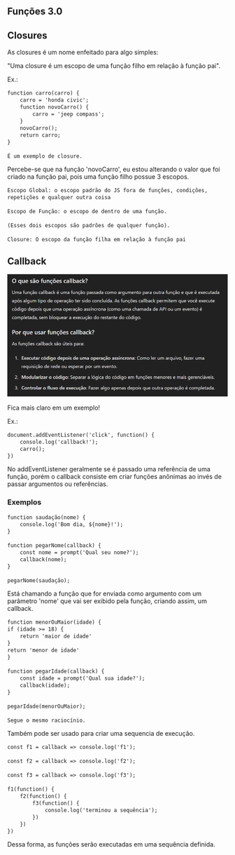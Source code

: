 ## Funções 3.0

## Closures

As closures é um nome enfeitado para algo simples:

"Uma closure é um escopo de uma função filho em relação à função pai".

Ex.:

    function carro(carro) {
        carro = 'honda civic';
        function novoCarro() {
            carro = 'jeep compass';
        }
        novoCarro();
        return carro;
    }

    É um exemplo de closure.

Percebe-se que na função 'novoCarro', eu estou alterando o valor que foi criado na função pai, pois uma função filho possue 3 escopos.

    Escopo Global: o escopo padrão do JS fora de funções, condições, repetições e qualquer outra coisa

    Escopo de Função: o escopo de dentro de uma função.

    (Esses dois escopos são padrões de qualquer função).

    Closure: O escopo da função filha em relação à função pai



## Callback

![alt text](image.png)

Fica mais claro em um exemplo!

Ex.: 

    document.addEventListener('click', function() {
        console.log('callback!');
        carro();
    })

No addEventListener geralmente se é passado uma referência de uma função, porém o callback consiste em criar funções anônimas ao invés de passar argumentos ou referências.

### Exemplos

    function saudação(nome) {
        console.log('Bom dia, ${nome}!');
    }

    function pegarNome(callback) {
        const nome = prompt('Qual seu nome?');
        callback(nome);
    }

    pegarNome(saudação);

Está chamando a função que for enviada como argumento com um parâmetro 'nome' que vai ser exibido pela função, criando assim, um callback.


    function menorOuMaior(idade) {
    if (idade >= 18) {
        return 'maior de idade'
    }
    return 'menor de idade'
    }

    function pegarIdade(callback) {
        const idade = prompt('Qual sua idade?');
        callback(idade);
    }

    pegarIdade(menorOuMaior);

    Segue o mesmo raciocínio.

Também pode ser usado para criar uma sequencia de execução.

    const f1 = callback => console.log('f1');

    const f2 = callback => console.log('f2');

    const f3 = callback => console.log('f3');

    f1(function() {
        f2(function() {
            f3(function() {
                console.log('terminou a sequência');
            })
        })
    })

Dessa forma, as funções serão executadas em uma sequência definida.